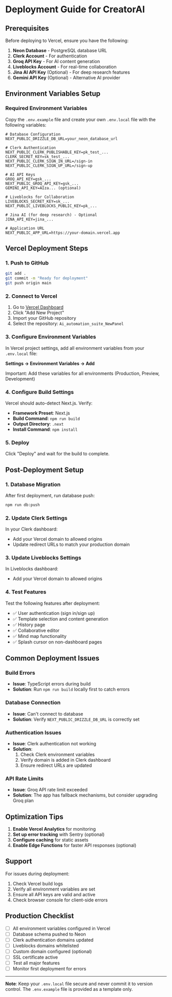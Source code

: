 # Deployment Guide for CreatorAI

## Prerequisites
Before deploying to Vercel, ensure you have the following:

1. **Neon Database** - PostgreSQL database URL
2. **Clerk Account** - For authentication
3. **Groq API Key** - For AI content generation
4. **Liveblocks Account** - For real-time collaboration
5. **Jina AI API Key** (Optional) - For deep research features
6. **Gemini API Key** (Optional) - Alternative AI provider

## Environment Variables Setup

### Required Environment Variables

Copy the `.env.example` file and create your own `.env.local` file with the following variables:

```env
# Database Configuration
NEXT_PUBLIC_DRIZZLE_DB_URL=your_neon_database_url

# Clerk Authentication
NEXT_PUBLIC_CLERK_PUBLISHABLE_KEY=pk_test_...
CLERK_SECRET_KEY=sk_test_...
NEXT_PUBLIC_CLERK_SIGN_IN_URL=/sign-in
NEXT_PUBLIC_CLERK_SIGN_UP_URL=/sign-up

# AI API Keys
GROQ_API_KEY=gsk_...
NEXT_PUBLIC_GROQ_API_KEY=gsk_...
GEMINI_API_KEY=AIza... (optional)

# Liveblocks for Collaboration
LIVEBLOCKS_SECRET_KEY=sk_...
NEXT_PUBLIC_LIVEBLOCKS_PUBLIC_KEY=pk_...

# Jina AI (for deep research) - Optional
JINA_API_KEY=jina_...

# Application URL
NEXT_PUBLIC_APP_URL=https://your-domain.vercel.app
```

## Vercel Deployment Steps

### 1. Push to GitHub
```bash
git add .
git commit -m "Ready for deployment"
git push origin main
```

### 2. Connect to Vercel
1. Go to [Vercel Dashboard](https://vercel.com/dashboard)
2. Click "Add New Project"
3. Import your GitHub repository
4. Select the repository: `Ai_automation_suite_NewPanel`

### 3. Configure Environment Variables
In Vercel project settings, add all environment variables from your `.env.local` file:

**Settings → Environment Variables → Add**

Important: Add these variables for all environments (Production, Preview, Development)

### 4. Configure Build Settings
Vercel should auto-detect Next.js. Verify:
- **Framework Preset**: Next.js
- **Build Command**: `npm run build`
- **Output Directory**: `.next`
- **Install Command**: `npm install`

### 5. Deploy
Click "Deploy" and wait for the build to complete.

## Post-Deployment Setup

### 1. Database Migration
After first deployment, run database push:
```bash
npm run db:push
```

### 2. Update Clerk Settings
In your Clerk dashboard:
- Add your Vercel domain to allowed origins
- Update redirect URLs to match your production domain

### 3. Update Liveblocks Settings
In Liveblocks dashboard:
- Add your Vercel domain to allowed origins

### 4. Test Features
Test the following features after deployment:
- ✅ User authentication (sign in/sign up)
- ✅ Template selection and content generation
- ✅ History page
- ✅ Collaborative editor
- ✅ Mind map functionality
- ✅ Splash cursor on non-dashboard pages

## Common Deployment Issues

### Build Errors
- **Issue**: TypeScript errors during build
- **Solution**: Run `npm run build` locally first to catch errors

### Database Connection
- **Issue**: Can't connect to database
- **Solution**: Verify `NEXT_PUBLIC_DRIZZLE_DB_URL` is correctly set

### Authentication Issues
- **Issue**: Clerk authentication not working
- **Solution**: 
  1. Check Clerk environment variables
  2. Verify domain is added in Clerk dashboard
  3. Ensure redirect URLs are updated

### API Rate Limits
- **Issue**: Groq API rate limit exceeded
- **Solution**: The app has fallback mechanisms, but consider upgrading Groq plan

## Optimization Tips

1. **Enable Vercel Analytics** for monitoring
2. **Set up error tracking** with Sentry (optional)
3. **Configure caching** for static assets
4. **Enable Edge Functions** for faster API responses (optional)

## Support

For issues during deployment:
1. Check Vercel build logs
2. Verify all environment variables are set
3. Ensure all API keys are valid and active
4. Check browser console for client-side errors

## Production Checklist

- [ ] All environment variables configured in Vercel
- [ ] Database schema pushed to Neon
- [ ] Clerk authentication domains updated
- [ ] Liveblocks domains whitelisted
- [ ] Custom domain configured (optional)
- [ ] SSL certificate active
- [ ] Test all major features
- [ ] Monitor first deployment for errors

---

**Note**: Keep your `.env.local` file secure and never commit it to version control. The `.env.example` file is provided as a template only.
